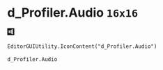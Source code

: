 # d_Profiler.Audio `16x16`
<img src="/img/d_Profiler.Audio.png" width=16 height=16>

``` CSharp
EditorGUIUtility.IconContent("d_Profiler.Audio")
```
```
d_Profiler.Audio
```
